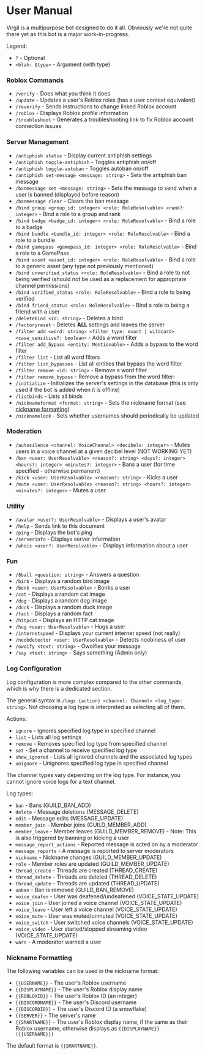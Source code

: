 # User Manual

Virgil is a multipurpose bot designed to do it all. Obviously we're not quite there yet as this bot is a major work-in-progress.

Legend:

- `?` - Optional
- `<blah: $type>` - Argument (with type)

### Roblox Commands

- `/verify` - Does what you think it does
- `/update` - Updates a user's Roblox roles (has a user context equivalent)
- `/reverify` - Sends instructions to change linked Roblox account
- `/roblox` - Displays Roblox profile information
- `/troubleshoot` - Generates a troubleshooting link to fix Roblox account connection issues

### Server Management

- `/antiphish status` - Display current antiphish settings
- `/antiphish toggle-antiphish` - Toggles antiphish on/off
- `/antiphish toggle-autoban` - Toggles autoban on/off
- `/antiphish set-message <message: string>` - Sets the antiphish ban message
- `/banmessage set <message: string>` - Sets the message to send when a user is banned (displayed before reason)
- `/banmessage clear` - Clears the ban message
- `/bind group <group_id: integer> <role: RoleResolvable> <rank?: integer>` - Bind a role to a group and rank
- `/bind badge <badge_id: integer> <role: RoleResolvable>` - Bind a role to a badge
- `/bind bundle <bundle_id: integer> <role: RoleResolvable>` - Bind a role to a bundle
- `/bind gamepass <gamepass_id: integer> <role: RoleResolvable>` - Bind a role to a GamePass
- `/bind asset <asset_id: integer> <role: RoleResolvable>` - Bind a role to a generic asset (any type not previously mentioned)
- `/bind unverified_status <role: RoleResolvable>` - Bind a role to not being verified (should not be used as a replacement for appropriate channel permissions)
- `/bind verified_status <role: RoleResolvable>` - Bind a role to being verified
- `/bind friend_status <role: RoleResolvable>` - Bind a role to being a friend with a user
- `/deletebind <id: string>` - Deletes a bind
- `/factoryreset` - Deletes **ALL** settings and leaves the server
- `/filter add <word: string> <filter_type: exact | wildcard> <case_sensitive?: boolean>` - Adds a word filter
- `/filter add_bypass <entity: Mentionable>` - Adds a bypass to the word filter
- `/filter list` - List all word filters
- `/filter list_bypasses` - List all entities that bypass the word filter
- `/filter remove <id: string>` - Remove a word filter
- `/filter remove_bypass` - Remove a bypass from the word filter-
- `/initialize` - Initializes the server's settings in the database (this is only used if the bot is added when it is offline)
- `/listbinds` - Lists all binds
- `/nicknameformat <format: string>` - Sets the nickname format (see [nickname formatting](#nickname-formatting))
- `/nicknamelock` - Sets whether usernames should periodically be updated

### Moderation

- `/autosilence <channel: VoiceChannel> <decibels: integer>` - Mutes users in a voice channel at a given decibel level (NOT WORKING YET)
- `/ban <user: UserResolvable> <reason?: string> <days?: integer> <hours?: integer> <minutes?: integer>` - Bans a user (for time specified - otherwise permanent)
- `/kick <user: UserResolvable> <reason?: string>` - Kicks a user
- `/mute <user: UserResolvable> <reason?: string> <hours?: integer> <minutes?: integer>` - Mutes a user

### Utility

- `/avatar <user?: UserResolvable>` - Displays a user's avatar
- `/help` - Sends link to this document
- `/ping` - Displays the bot's ping
- `/serverinfo` - Displays server information
- `/whois <user?: UserResolvable>` - Displays information about a user

### Fun

- `/8ball <question: string>` - Answers a question
- `/birb` - Displays a random bird image
- `/bonk <user: UserResolvable>` - Bonks a user
- `/cat` - Displays a random cat image
- `/dog` - Displays a random dog image
- `/duck` - Displays a random duck image
- `/fact` - Displays a random fact
- `/httpcat` - Displays an HTTP cat image
- `/hug <user: UserResolvable>` - Hugs a user
- `/internetspeed` - Displays your current internet speed (not really)
- `/noobdetector <user: UserResolvable>` - Detects noobiness of user
- `/owoify <text: string>` - Owoifies your message
- `/say <text: string>` - Says something (Admin only)

### Log Configuration

Log configuration is more complex compared to the other commands, which is why there is a dedicated section.

The general syntax is `/logs {action} <channel: Channel> <log_type: string>`. Not choosing a log type is interpreted as selecting all of them.

Actions:

- `ignore` - Ignores specified log type in specified channel
- `list` - Lists all log settings
- `remove` - Removes specified log type from specified channel
- `set` - Set a channel to receive specified log type
- `show_ignored` - Lists all ignored channels and the associated log types
- `unignore` - Unignores specified log type in specified channel

The channel types vary depending on the log type. For instance, you cannot ignore voice logs for a text channel.

Log types:

- `ban` - Bans (GUILD_BAN_ADD)
- `delete` - Message deletions (MESSAGE_DELETE)
- `edit` - Message edits (MESSAGE_UPDATE)
- `member_join` - Member joins (GUILD_MEMBER_ADD)
- `member_leave` - Member leaves (GUILD_MEMBER_REMOVE) - Note: This is also triggered by banning or kicking a user
- `message_report_actions` - Reported message is acted on by a moderator
- `message_reports` - A message is reported to server moderators
- `nickname` - Nickname changes (GUILD_MEMBER_UPDATE)
- `role` - Member roles are updated (GUILD_MEMBER_UPDATE)
- `thread_create` - Threads are created (THREAD_CREATE)
- `thread_delete` - Threads are deleted (THREAD_DELETE)
- `thread_update` - Threads are updated (THREAD_UPDATE)
- `unban` - Ban is removed (GUILD_BAN_REMOVE)
- `voice_deafen` - User was deafened/undeafened (VOICE_STATE_UPDATE)
- `voice_join` - User joined a voice channel (VOICE_STATE_UPDATE)
- `voice_leave` - User left a voice channel (VOICE_STATE_UPDATE)
- `voice_mute` - User was muted/unmuted (VOICE_STATE_UPDATE)
- `voice_switch` - User switched voice channels (VOICE_STATE_UPDATE)
- `voice_video` - User started/stopped streaming video (VOICE_STATE_UPDATE)
- `warn` - A moderator warned a user

### Nickname Formatting

The following variables can be used in the nickname format:

- `{{USERNAME}}` - The user's Roblox username
- `{{DISPLAYNAME}}` - The user's Roblox display name
- `{{ROBLOXID}}` - The user's Roblox ID (an integer)
- `{{DISCORDNAME}}` - The user's Discord username
- `{{DISCORDID}}` - The user's Discord ID (a snowflake)
- `{{SERVER}}` - The server's name
- `{{SMARTNAME}}` - The user's Roblox display name, if the same as their Roblox username, otherwise displays as `{{DISPLAYNAME}} ({{USERNAME}})`

The default format is `{{SMARTNAME}}`.
